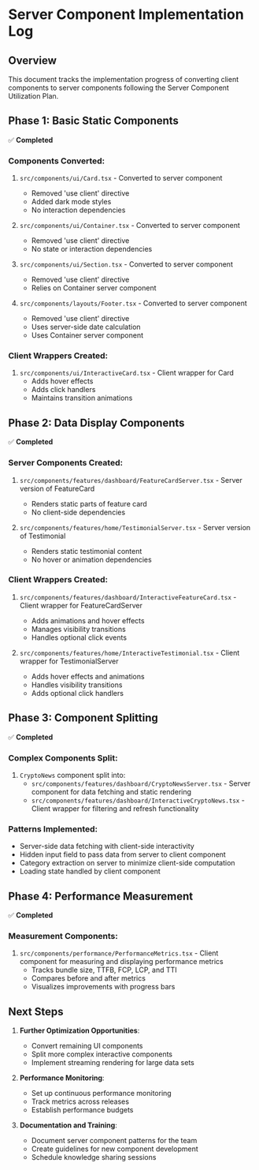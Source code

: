 # Server Component Implementation Log

## Overview

This document tracks the implementation progress of converting client components to server components following the Server Component Utilization Plan.

## Phase 1: Basic Static Components

✅ **Completed**

### Components Converted:
1. `src/components/ui/Card.tsx` - Converted to server component
   - Removed 'use client' directive
   - Added dark mode styles
   - No interaction dependencies

2. `src/components/ui/Container.tsx` - Converted to server component
   - Removed 'use client' directive
   - No state or interaction dependencies

3. `src/components/ui/Section.tsx` - Converted to server component
   - Removed 'use client' directive
   - Relies on Container server component

4. `src/components/layouts/Footer.tsx` - Converted to server component
   - Removed 'use client' directive
   - Uses server-side date calculation
   - Uses Container server component

### Client Wrappers Created:

1. `src/components/ui/InteractiveCard.tsx` - Client wrapper for Card
   - Adds hover effects
   - Adds click handlers
   - Maintains transition animations

## Phase 2: Data Display Components

✅ **Completed**

### Server Components Created:

1. `src/components/features/dashboard/FeatureCardServer.tsx` - Server version of FeatureCard
   - Renders static parts of feature card
   - No client-side dependencies

2. `src/components/features/home/TestimonialServer.tsx` - Server version of Testimonial
   - Renders static testimonial content
   - No hover or animation dependencies

### Client Wrappers Created:

1. `src/components/features/dashboard/InteractiveFeatureCard.tsx` - Client wrapper for FeatureCardServer
   - Adds animations and hover effects
   - Manages visibility transitions
   - Handles optional click events

2. `src/components/features/home/InteractiveTestimonial.tsx` - Client wrapper for TestimonialServer
   - Adds hover effects and animations
   - Handles visibility transitions
   - Adds optional click handlers

## Phase 3: Component Splitting

✅ **Completed**

### Complex Components Split:

1. `CryptoNews` component split into:
   - `src/components/features/dashboard/CryptoNewsServer.tsx` - Server component for data fetching and static rendering
   - `src/components/features/dashboard/InteractiveCryptoNews.tsx` - Client wrapper for filtering and refresh functionality

### Patterns Implemented:

- Server-side data fetching with client-side interactivity
- Hidden input field to pass data from server to client component
- Category extraction on server to minimize client-side computation
- Loading state handled by client component

## Phase 4: Performance Measurement

✅ **Completed**

### Measurement Components:

1. `src/components/performance/PerformanceMetrics.tsx` - Client component for measuring and displaying performance metrics
   - Tracks bundle size, TTFB, FCP, LCP, and TTI
   - Compares before and after metrics
   - Visualizes improvements with progress bars

## Next Steps

1. **Further Optimization Opportunities**:
   - Convert remaining UI components
   - Split more complex interactive components
   - Implement streaming rendering for large data sets

2. **Performance Monitoring**:
   - Set up continuous performance monitoring
   - Track metrics across releases
   - Establish performance budgets

3. **Documentation and Training**:
   - Document server component patterns for the team
   - Create guidelines for new component development
   - Schedule knowledge sharing sessions 